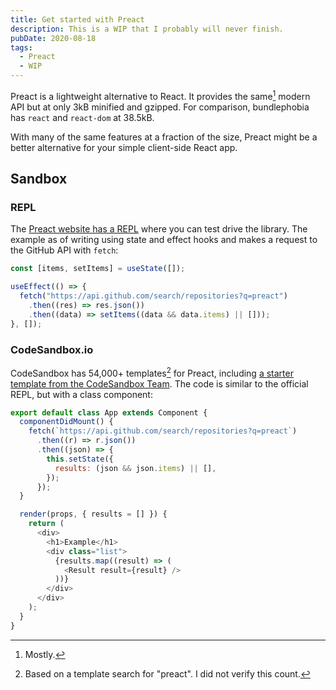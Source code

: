 ```yaml
---
title: Get started with Preact
description: This is a WIP that I probably will never finish.
pubDate: 2020-08-18
tags:
  - Preact
  - WIP
---
```


Preact is a lightweight alternative to React. It provides the same[^1] modern
API but at only 3kB minified and gzipped. For comparison, bundlephobia has
`react` and `react-dom` at 38.5kB.

With many of the same features at a fraction of the size, Preact might be a
better alternative for your simple client-side React app.

## Sandbox

### REPL

The [Preact website has a REPL](https://preactjs.com/repl) where you can test
drive the library. The example as of writing using state and effect hooks and
makes a request to the GitHub API with `fetch`:

```js
const [items, setItems] = useState([]);

useEffect(() => {
  fetch("https://api.github.com/search/repositories?q=preact")
    .then((res) => res.json())
    .then((data) => setItems((data && data.items) || []));
}, []);
```

### CodeSandbox.io

CodeSandbox has 54,000+ templates[^2] for Preact, including
[a starter template from the CodeSandbox Team](https://codesandbox.io/s/preact-preact).
The code is similar to the official REPL, but with a class component:

```js
export default class App extends Component {
  componentDidMount() {
    fetch(`https://api.github.com/search/repositories?q=preact`)
      .then((r) => r.json())
      .then((json) => {
        this.setState({
          results: (json && json.items) || [],
        });
      });
  }

  render(props, { results = [] }) {
    return (
      <div>
        <h1>Example</h1>
        <div class="list">
          {results.map((result) => (
            <Result result={result} />
          ))}
        </div>
      </div>
    );
  }
}
```

[^1]: Mostly.
[^2]: Based on a template search for "preact". I did not verify this count.
